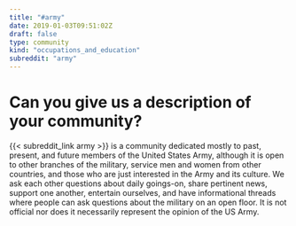```yaml
---
title: "#army"
date: 2019-01-03T09:51:02Z
draft: false
type: community
kind: "occupations_and_education"
subreddit: "army"
---
```


# Can you give us a description of your community?

{{< subreddit_link army >}} is a community dedicated mostly to past, present, and future members of the United States Army, although it is open to other branches of the military, service men and women from other countries, and those who are just interested in the Army and its culture. We ask each other questions about daily goings-on, share pertinent news, support one another, entertain ourselves, and have informational threads where people can ask questions about the military on an open floor. It is not official nor does it necessarily represent the opinion of the US Army.
